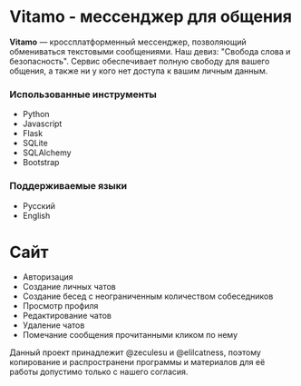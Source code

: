 # Vitamo - мессенджер для общения
**Vitamo** — кроссплатформенный мессенджер, позволяющий обмениваться текстовыми сообщениями. Наш девиз: "Свобода слова и безопасность".
Сервис обеспечивает полную свободу для вашего общения, а также ни у кого нет доступа к вашим личным данным.
### Использованные инструменты
* Python
* Javascript
* Flask
* SQLite
* SQLAlchemy
* Bootstrap
### Поддерживаемые языки
* Русский
* English
# Сайт
* Авторизация
* Создание личных чатов
* Создание бесед с неограниченным количеством собеседников
* Просмотр профиля
* Редактирование чатов
* Удаление чатов
* Помечание сообщения прочитанными кликом по нему

Данный проект принадлежит @zeculesu и @elilcatness, поэтому копирование и распространени программы и материалов для её работы допустимо только с нашего согласия.
